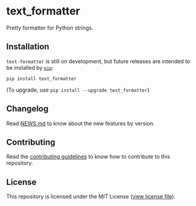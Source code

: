 # text_formatter

Pretty formatter for Python strings.

## Installation

`text-formatter` is still on development, but future releases are intended to be installed by [`pip`](http://github.com/pypa/pip):

```
pip install text_formatter
```

\(To upgrade, use `pip install --upgrade text_formatter`\)

## Changelog

Read [NEWS.md](http://github.com/diddileija/text_formatter/blob/main/NEWS.md) to know about the new features by version.

## Contributing

Read the [contributing guidelines](http://github.com/diddileija/text_formatter/blob/main/CONTRIBUTING.md) to know how to contribute to this repository.

## License

This repository is licensed under the MIT License \([view license file](http://github.com/diddileija/text_formatter/blob/main/LICENSE.txt)\).
